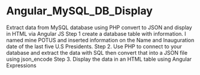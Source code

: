 # Angular_MySQL_DB_Display
Extract data from MySQL database using PHP convert to JSON and display in HTML via Angular JS
Step 1 create a database table with information. I named mine POTUS and inserted information on the Name and Inauguration date of the last five U.S Presidents.
Step 2. Use PHP to connect to your database and extract the data with SQL then convert that into a JSON file using json_encode
Step 3. Display the data in an HTML table using Angular Expressions

